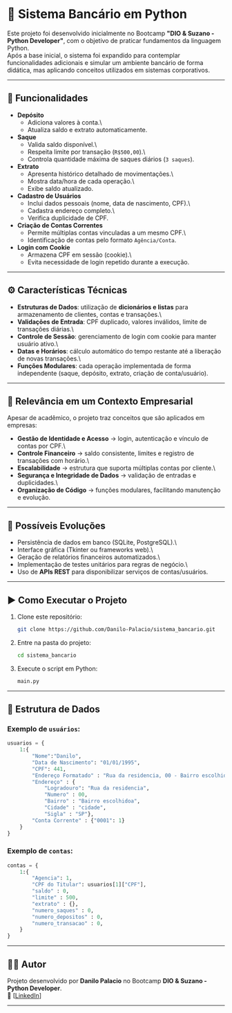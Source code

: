 # 🏦 Sistema Bancário em Python

Este projeto foi desenvolvido inicialmente no Bootcamp **"DIO & Suzano -
Python Developer"**, com o objetivo de praticar fundamentos da linguagem
Python.\
Após a base inicial, o sistema foi expandido para contemplar
funcionalidades adicionais e simular um ambiente bancário de forma
didática, mas aplicando conceitos utilizados em sistemas corporativos.

------------------------------------------------------------------------

## 📌 Funcionalidades

-   **Depósito**
    -   Adiciona valores à conta.\
    -   Atualiza saldo e extrato automaticamente.
-   **Saque**
    -   Valida saldo disponível.\
    -   Respeita limite por transação (`R$500,00`).\
    -   Controla quantidade máxima de saques diários (`3 saques`).
-   **Extrato**
    -   Apresenta histórico detalhado de movimentações.\
    -   Mostra data/hora de cada operação.\
    -   Exibe saldo atualizado.
-   **Cadastro de Usuários**
    -   Inclui dados pessoais (nome, data de nascimento, CPF).\
    -   Cadastra endereço completo.\
    -   Verifica duplicidade de CPF.
-   **Criação de Contas Correntes**
    -   Permite múltiplas contas vinculadas a um mesmo CPF.\
    -   Identificação de contas pelo formato `Agência/Conta`.
-   **Login com Cookie**
    -   Armazena CPF em sessão (cookie).\
    -   Evita necessidade de login repetido durante a execução.

------------------------------------------------------------------------

## ⚙️ Características Técnicas

-   **Estruturas de Dados**: utilização de **dicionários e listas** para
    armazenamento de clientes, contas e transações.\
-   **Validações de Entrada**: CPF duplicado, valores inválidos, limite
    de transações diárias.\
-   **Controle de Sessão**: gerenciamento de login com cookie para
    manter usuário ativo.\
-   **Datas e Horários**: cálculo automático do tempo restante até a
    liberação de novas transações.\
-   **Funções Modulares**: cada operação implementada de forma
    independente (saque, depósito, extrato, criação de conta/usuário).

------------------------------------------------------------------------

## 🏢 Relevância em um Contexto Empresarial

Apesar de acadêmico, o projeto traz conceitos que são aplicados em
empresas:

-   **Gestão de Identidade e Acesso** → login, autenticação e vínculo de
    contas por CPF.\
-   **Controle Financeiro** → saldo consistente, limites e registro de
    transações com horário.\
-   **Escalabilidade** → estrutura que suporta múltiplas contas por
    cliente.\
-   **Segurança e Integridade de Dados** → validação de entradas e
    duplicidades.\
-   **Organização de Código** → funções modulares, facilitando
    manutenção e evolução.

------------------------------------------------------------------------

## 🚀 Possíveis Evoluções

-   Persistência de dados em banco (SQLite, PostgreSQL).\
-   Interface gráfica (Tkinter ou frameworks web).\
-   Geração de relatórios financeiros automatizados.\
-   Implementação de testes unitários para regras de negócio.\
-   Uso de **APIs REST** para disponibilizar serviços de
    contas/usuários.

------------------------------------------------------------------------

## ▶️ Como Executar o Projeto

1.  Clone este repositório:

    ``` bash
    git clone https://github.com/Danilo-Palacio/sistema_bancario.git
    ```

2.  Entre na pasta do projeto:

    ``` bash
    cd sistema_bancario
    ```

3.  Execute o script em Python:

    ``` bash
    main.py
    ```

------------------------------------------------------------------------

## 📂 Estrutura de Dados

### Exemplo de `usuários`:

``` python
usuarios = {
    1:{
        "Nome":"Danilo",
        "Data de Nascimento": "01/01/1995",
        "CPF": 441,
        "Endereço Formatado" : "Rua da residencia, 00 - Bairro escolhido - cidade/SP",
        "Endereço" : {
            "Logradouro": "Rua da residencia",
            "Numero" : 00,
            "Bairro" : "Bairro escolhidoa",
            "Cidade" : "cidade",
            "Sigla" : "SP"},
        "Conta Corrente" : {"0001": 1}
    }
}
```

### Exemplo de `contas`:

``` python
contas = {
    1:{
        "Agencia": 1,
        "CPF do Titular": usuarios[1]["CPF"],
        "saldo" : 0,
        "limite" : 500,
        "extrato" : {},
        "numero_saques" : 0,
        "numero_depositos" : 0,
        "numero_transacao" : 0,
    }
}
```

------------------------------------------------------------------------

## 👨‍💻 Autor

Projeto desenvolvido por **Danilo Palacio** no Bootcamp **DIO & Suzano -
Python Developer**.\
📧 \[[LinkedIn](https://www.linkedin.com/in/danilocpalacio/)]

------------------------------------------------------------------------
